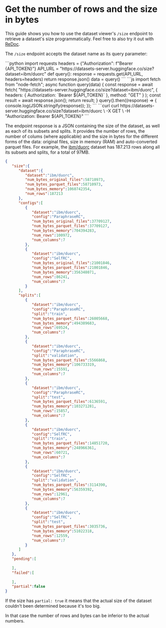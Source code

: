 # Get the number of rows and the size in bytes

This guide shows you how to use the dataset viewer's `/size` endpoint to retrieve a dataset's size programmatically. Feel free to also try it out with [ReDoc](https://redocly.github.io/redoc/?url=https://datasets-server.huggingface.co/openapi.json#operation/getSize).

The `/size` endpoint accepts the dataset name as its query parameter:

<inferencesnippet>
<python>
```python
import requests
headers = {"Authorization": f"Bearer {API_TOKEN}"}
API_URL = "https://datasets-server.huggingface.co/size?dataset=ibm/duorc"
def query():
    response = requests.get(API_URL, headers=headers)
    return response.json()
data = query()
```
</python>
<js>
```js
import fetch from "node-fetch";
async function query(data) {
    const response = await fetch(
        "https://datasets-server.huggingface.co/size?dataset=ibm/duorc",
        {
            headers: { Authorization: `Bearer ${API_TOKEN}` },
            method: "GET"
        }
    );
    const result = await response.json();
    return result;
}
query().then((response) => {
    console.log(JSON.stringify(response));
});
```
</js>
<curl>
```curl
curl https://datasets-server.huggingface.co/size?dataset=ibm/duorc \
        -X GET \
        -H "Authorization: Bearer ${API_TOKEN}"
```
</curl>
</inferencesnippet>

The endpoint response is a JSON containing the size of the dataset, as well as each of its subsets and splits. It provides the number of rows, the number of colums (where applicable) and the size in bytes for the different forms of the data: original files, size in memory (RAM) and auto-converted parquet files. For example, the [ibm/duorc](https://huggingface.co/datasets/ibm/duorc) dataset has 187.213 rows along all its subsets and splits, for a total of 97MB.

```json
{
   "size":{
      "dataset":{
         "dataset":"ibm/duorc",
         "num_bytes_original_files":58710973,
         "num_bytes_parquet_files":58710973,
         "num_bytes_memory":1060742354,
         "num_rows":187213
      },
      "configs":[
         {
            "dataset":"ibm/duorc",
            "config":"ParaphraseRC",
            "num_bytes_original_files":37709127,
            "num_bytes_parquet_files":37709127,
            "num_bytes_memory":704394283,
            "num_rows":100972,
            "num_columns":7
         },
         {
            "dataset":"ibm/duorc",
            "config":"SelfRC",
            "num_bytes_original_files":21001846,
            "num_bytes_parquet_files":21001846,
            "num_bytes_memory":356348071,
            "num_rows":86241,
            "num_columns":7
         }
      ],
      "splits":[
         {
            "dataset":"ibm/duorc",
            "config":"ParaphraseRC",
            "split":"train",
            "num_bytes_parquet_files":26005668,
            "num_bytes_memory":494389683,
            "num_rows":69524,
            "num_columns":7
         },
         {
            "dataset":"ibm/duorc",
            "config":"ParaphraseRC",
            "split":"validation",
            "num_bytes_parquet_files":5566868,
            "num_bytes_memory":106733319,
            "num_rows":15591,
            "num_columns":7
         },
         {
            "dataset":"ibm/duorc",
            "config":"ParaphraseRC",
            "split":"test",
            "num_bytes_parquet_files":6136591,
            "num_bytes_memory":103271281,
            "num_rows":15857,
            "num_columns":7
         },
         {
            "dataset":"ibm/duorc",
            "config":"SelfRC",
            "split":"train",
            "num_bytes_parquet_files":14851720,
            "num_bytes_memory":248966361,
            "num_rows":60721,
            "num_columns":7
         },
         {
            "dataset":"ibm/duorc",
            "config":"SelfRC",
            "split":"validation",
            "num_bytes_parquet_files":3114390,
            "num_bytes_memory":56359392,
            "num_rows":12961,
            "num_columns":7
         },
         {
            "dataset":"ibm/duorc",
            "config":"SelfRC",
            "split":"test",
            "num_bytes_parquet_files":3035736,
            "num_bytes_memory":51022318,
            "num_rows":12559,
            "num_columns":7
         }
      ]
   },
   "pending":[
      
   ],
   "failed":[
      
   ],
   "partial":false
}
```

If the size has `partial: true` it means that the actual size of the dataset couldn't been determined because it's too big.

In that case the number of rows and bytes can be inferior to the actual numbers.
